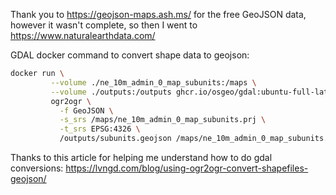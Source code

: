 Thank you to https://geojson-maps.ash.ms/ for the free GeoJSON data, however it wasn't complete, so then I went to https://www.naturalearthdata.com/

GDAL docker command to convert shape data to geojson:

```bash
docker run \
         --volume ./ne_10m_admin_0_map_subunits:/maps \
         --volume ./outputs:/outputs ghcr.io/osgeo/gdal:ubuntu-full-latest \
         ogr2ogr \
           -f GeoJSON \
           -s_srs /maps/ne_10m_admin_0_map_subunits.prj \
           -t_srs EPSG:4326 \
           /outputs/subunits.geojson /maps/ne_10m_admin_0_map_subunits.shp
```

Thanks to this article for helping me understand how to do gdal conversions:
https://lvngd.com/blog/using-ogr2ogr-convert-shapefiles-geojson/
